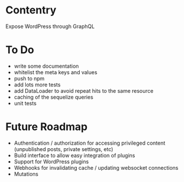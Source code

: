 # Contentry
Expose WordPress through GraphQL

# To Do
- write some documentation
- whitelist the meta keys and values
- push to npm
- add lots more tests
- add DataLoader to avoid repeat hits to the same resource
- caching of the sequelize queries
- unit tests

# Future Roadmap
- Authentication / authorization for accessing privileged content (unpublished posts, private settings, etc)
- Build interface to allow easy integration of plugins
- Support for WordPress plugins
- Webhooks for invalidating cache / updating websocket connections
- Mutations